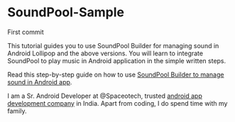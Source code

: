# SoundPool-Sample
First commit

This tutorial guides you to use SoundPool Builder for managing sound in Android Lollipop and the above versions. You will learn to integrate SoundPool to play music in Android application in the simple written steps.


Read this step-by-step guide on how to use [SoundPool Builder to manage sound in Android app](https://www.spaceotechnologies.com/soundpool-play-bundled-sound-asynchronously-android-tutorial/). 


I am a Sr. Android Developer at @Spaceotech, trusted [android app development company](http://www.spaceotechnologies.com/android-app-development/) in India. Apart from coding, I do spend time with my family.


